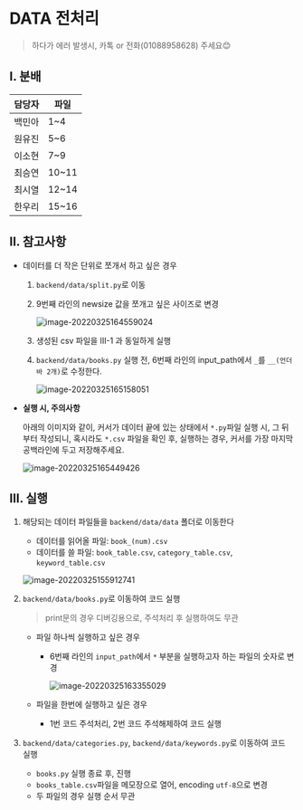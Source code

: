 # DATA 전처리

> 하다가 에러 발생시, 카톡 or 전화(01088958628) 주세요😊



## Ⅰ. 분배

| 담당자 | 파일  |
| ------ | ----- |
| 백민아 | 1~4   |
| 원유진 | 5~6   |
| 이소현 | 7~9   |
| 최승연 | 10~11 |
| 최시열 | 12~14 |
| 한우리 | 15~16 |





## Ⅱ. 참고사항

- 데이터를 더 작은 단위로 쪼개서 하고 싶은 경우

  1. `backend/data/split.py`로 이동

  2. 9번째 라인의 newsize 값을 쪼개고 싶은 사이즈로 변경

     ![image-20220325164559024](C:\Users\multicampus\Desktop\SSAFY\3.특화PJT\kkubook\backend\data\README.assets\image-20220325164559024.png)

  3. 생성된 csv 파일을 Ⅲ-1 과 동일하게 실행

  4. `backend/data/books.py` 실행 전, 6번째 라인의 input_path에서 `_`를 `__(언더바 2개)`로 수정한다.

     ![image-20220325165158051](C:\Users\multicampus\Desktop\SSAFY\3.특화PJT\kkubook\backend\data\README.assets\image-20220325165158051.png)

- **실행 시, 주의사항**

  아래의 이미지와 같이, 커서가 데이터 끝에 있는 상태에서 `*.py`파일 실행 시, 그 뒤부터 작성되니, 혹시라도 `*.csv` 파일을 확인 후, 실행하는 경우, 커서를 가장 마지막 공백라인에 두고 저장해주세요.

  ![image-20220325165449426](C:\Users\multicampus\Desktop\SSAFY\3.특화PJT\kkubook\backend\data\README.assets\image-20220325165449426.png)





## Ⅲ. 실행

1. 해당되는 데이터 파일들을 `backend/data/data` 폴더로 이동한다

   - 데이터를 읽어올 파일: `book_(num).csv`
   - 데이터를 쓸 파일: `book_table.csv`, `category_table.csv`, `keyword_table.csv`

   ![image-20220325155912741](C:\Users\multicampus\Desktop\SSAFY\3.특화PJT\kkubook\backend\data\README.assets\image-20220325155912741.png)



2. `backend/data/books.py`로 이동하여 코드 실행

   > print문의 경우 디버깅용으로, 주석처리 후 실행하여도 무관

   - 파일 하나씩 실행하고 싶은 경우

     - 6번째 라인의 `input_path`에서 `*` 부분을 실행하고자 하는 파일의 숫자로 변경

       ![image-20220325163355029](C:\Users\multicampus\Desktop\SSAFY\3.특화PJT\kkubook\backend\data\README.assets\image-20220325163355029.png) 

   - 파일을 한번에 실행하고 싶은 경우

     - 1번 코드 주석처리, 2번 코드 주석해제하여 코드 실행



3. `backend/data/categories.py`, `backend/data/keywords.py`로 이동하여 코드 실행
   - `books.py` 실행 종료 후, 진행
   - `books_table.csv`파일을 메모장으로 열어, encoding `utf-8`으로 변경
   - 두 파일의 경우 실행 순서 무관



